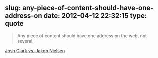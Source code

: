 slug: any-piece-of-content-should-have-one-address-on
date: 2012-04-12 22:32:15
type: quote
---

> Any piece of content should have one address on the web, not several.

[Josh Clark vs. Jakob Nielsen](http://www.netmagazine.com/opinions/nielsen-wrong-mobile)
